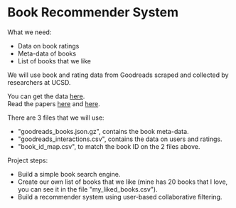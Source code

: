 # Book Recommender System
What we need:
- Data on book ratings
- Meta-data of books
- List of books that we like

We will use book and rating data from Goodreads scraped and collected by researchers at UCSD.

You can get the data [here](https://sites.google.com/eng.ucsd.edu/ucsdbookgraph/home).
<br>
Read the papers [here](https://github.com/MengtingWan/mengtingwan.github.io/raw/master/paper/recsys18_mwan.pdf) and [here](https://aclanthology.org/P19-1248/).

There are 3 files that we will use:
- "goodreads_books.json.gz", contains the book meta-data.
- "goodreads_interactions.csv", contains the data on users and ratings.
- "book_id_map.csv", to match the book ID on the 2 files above.

Project steps:
- Build a simple book search engine.
- Create our own list of books that we like (mine has 20 books that I love, you can see it in the file "my_liked_books.csv").
- Build a recommender system using user-based collaborative filtering.
